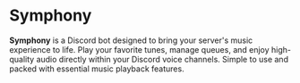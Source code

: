 # Symphony
**Symphony** is a Discord bot designed to bring your server's music experience to life. Play your favorite tunes, manage queues, and enjoy high-quality audio directly within your Discord voice channels. Simple to use and packed with essential music playback features.
